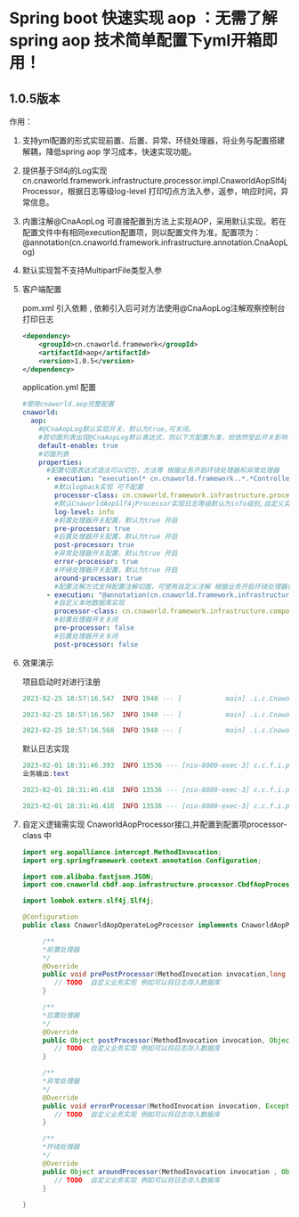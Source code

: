 # Spring boot 快速实现 aop ：无需了解 spring aop 技术简单配置下yml开箱即用！
## 1.0.5版本 

作用：
1. 支持yml配置的形式实现前置、后置、异常、环绕处理器，将业务与配置搭建解耦，降低spring aop 学习成本，快速实现功能。

2. 提供基于Slf4j的Log实现cn.cnaworld.framework.infrastructure.processor.impl.CnaworldAopSlf4jProcessor，根据日志等级log-level 打印切点方法入参，返参，响应时间，异常信息。

3. 内置注解@CnaAopLog 可直接配置到方法上实现AOP，采用默认实现。若在配置文件中有相同execution配置项，则以配置文件为准，配置项为：@annotation(cn.cnaworld.framework.infrastructure.annotation.CnaAopLog)

4. 默认实现暂不支持MultipartFile类型入参

5. 客户端配置

   pom.xml 引入依赖 , 依赖引入后可对方法使用@CnaAopLog注解观察控制台打印日志

   ```xml
   <dependency>
       <groupId>cn.cnaworld.framework</groupId>
       <artifactId>aop</artifactId>
       <version>1.0.5</version>
   </dependency>
   ```

   application.yml 配置

   ```yaml
   #使用cnaworld.aop完整配置
   cnaworld:
     aop:
       #@CnaAopLog默认实现开关，默认为true,可关闭。
       #若切面列表出现@CnaAopLog默认表达式，则以下方配置为准，但依然受此开关影响
       default-enable: true
       #切面列表
       properties:
         #配置切面表达式语法可以切包，方法等 根据业务开启环绕处理器和异常处理器
         - execution: "execution(* cn.cnaworld.framework..*.*Controller.*(..))"
           #默认logback实现 可不配置
           processor-class: cn.cnaworld.framework.infrastructure.processor.impl.CnaworldAopSlf4jProcessor
           #默认CnaworldAopSlf4jProcessor实现日志等级默认为info级别,自定义实现无效
           log-level: info
           #前置处理器开关配置，默认为true 开启
           pre-processor: true
           #后置处理器开关配置，默认为true 开启
           post-processor: true
           #异常处理器开关配置，默认为true 开启
           error-processor: true
           #环绕处理器开关配置，默认为true 开启
           around-processor: true
           #配置注解方式支持配置注解切面，可使用自定义注解 根据业务开启环绕处理器和异常处理器
         - execution: "@annotation(cn.cnaworld.framework.infrastructure.annotation.CnaAopLog)"
           #自定义本地数据库实现
           processor-class: cn.cnaworld.framework.infrastructure.component.operatelog.CnaworldAopOperateLogProcessor
           #前置处理器开关关闭
           pre-processor: false
           #后置处理器开关关闭
           post-processor: false
   ```

6. 效果演示

   项目启动时对进行注册

   ```lua
   2023-02-25 18:57:16.547  INFO 1940 --- [           main] .i.c.CnaworldAopBeanFactoryPostProcessor : cna-aop register CnaworldAopBeanFactoryPostProcessor start
   
   2023-02-25 18:57:16.567  INFO 1940 --- [           main] .i.c.CnaworldAopBeanFactoryPostProcessor : cna-aop register @annotation(cn.cnaworld.framework.infrastructure.annotation.CnaAopLog) success
   
   2023-02-25 18:57:16.568  INFO 1940 --- [           main] .i.c.CnaworldAopBeanFactoryPostProcessor : cna-aop register CnaworldAopBeanFactoryPostProcessor finish
   ```

   

   默认日志实现

   ```lua
   2023-02-01 18:31:46.393  INFO 13536 --- [nio-8080-exec-3] c.c.f.i.p.i.CnaworldAopSlf4jProcessor    : 前置处理器|方法名：cn.cnaworld.cnaworldaoptest.api.TestApi.test,入参：["text"]
   业务输出:text
   
   2023-02-01 18:31:46.418  INFO 13536 --- [nio-8080-exec-3] c.c.f.i.p.i.CnaworldAopSlf4jProcessor    : 后置处理器|方法名：cn.cnaworld.cnaworldaoptest.api.TestApi.test,入参：["text"],反参："return : text"
   
   2023-02-01 18:31:46.418  INFO 13536 --- [nio-8080-exec-3] c.c.f.i.p.i.CnaworldAopSlf4jProcessor    : 环绕处理器|方法名：cn.cnaworld.cnaworldaoptest.api.TestApi.test,执行时间：81毫秒,入参：["text"],返参："return : text"
   ```

7. 自定义逻辑需实现 CnaworldAopProcessor接口,并配置到配置项processor-class 中

   ```java
   import org.aopalliance.intercept.MethodInvocation;
   import org.springframework.context.annotation.Configuration;
   
   import com.alibaba.fastjson.JSON;
   import com.cnaworld.cbdf.aop.infrastructure.processor.CbdfAopProcessor;
   
   import lombok.extern.slf4j.Slf4j;
   
   @Configuration
   public class CnaworldAopOperateLogProcessor implements CnaworldAopProcessor{
   
        /**
        *前置处理器
        */
        @Override
        public void prePostProcessor(MethodInvocation invocation,long stime) {
           // TODO  自定义业务实现 例如可以将日志存入数据库
        }
   
        /**
        *后置处理器
        */
        @Override
        public Object postProcessor(MethodInvocation invocation, Object returnObject,long stime,long etime) {
           // TODO  自定义业务实现 例如可以将日志存入数据库
        }
   
        /**
        *异常处理器
        */
        @Override
        public void errorProcessor(MethodInvocation invocation, Exception e, long stime, long etime) {
           // TODO  自定义业务实现 例如可以将日志存入数据库
        }
   
        /**
        *环绕处理器
        */
        @Override
        public Object aroundProcessor(MethodInvocation invocation , Object returnObject, long stime, long etime) {
           // TODO  自定义业务实现 例如可以将日志存入数据库
        }
   	
   }
   ```
